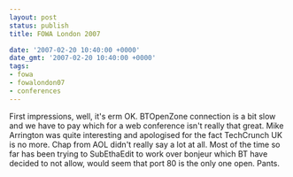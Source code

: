 ```yaml
---
layout: post
status: publish
title: FOWA London 2007

date: '2007-02-20 10:40:00 +0000'
date_gmt: '2007-02-20 10:40:00 +0000'
tags:
- fowa
- fowalondon07
- conferences
---
```

First impressions, well, it's erm OK. BTOpenZone connection is a bit slow and we have to pay which for a web conference isn't really that great.
Mike Arrington was quite interesting and apologised for the fact TechCrunch UK is no more. Chap from AOL didn't really say  a lot at all.
Most of the time so far has been trying to SubEthaEdit to work over bonjeur which BT have decided to not allow, would seem that port 80 is the only one open. Pants.
